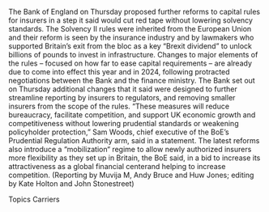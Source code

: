 The Bank of England on Thursday proposed further reforms to capital rules for insurers in a step it said would cut red tape without lowering solvency standards.
The Solvency II rules were inherited from the European Union and their reform is seen by the insurance industry and by lawmakers who supported Britain’s exit from the bloc as a key “Brexit dividend” to unlock billions of pounds to invest in infrastructure.
Changes to major elements of the rules – focused on how far to ease capital requirements – are already due to come into effect this year and in 2024, following protracted negotiations between the Bank and the finance ministry.
The Bank set out on Thursday additional changes that it said were designed to further streamline reporting by insurers to regulators, and removing smaller insurers from the scope of the rules.
“These measures will reduce bureaucracy, facilitate competition, and support UK economic growth and competitiveness without lowering prudential standards or weakening policyholder protection,” Sam Woods, chief executive of the BoE’s Prudential Regulation Authority arm, said in a statement.
The latest reforms also introduce a “mobilization“ regime to allow newly authorized insurers more flexibility as they set up in Britain, the BoE said, in a bid to increase its attractiveness as a global financial centerand helping to increase competition.
(Reporting by Muvija M, Andy Bruce and Huw Jones; editing by Kate Holton and John Stonestreet)

Topics
Carriers
